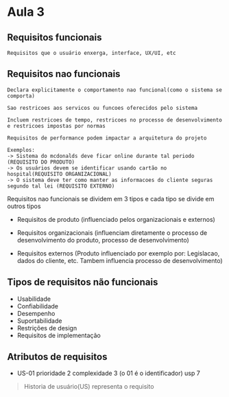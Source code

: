 # Aula 3

## Requisitos funcionais
    Requisitos que o usuário enxerga, interface, UX/UI, etc

## Requisitos nao funcionais

    Declara explicitamente o comportamento nao funcional(como o sistema se comporta)

    Sao restricoes aos servicos ou funcoes oferecidos pelo sistema

    Incluem restricoes de tempo, restricoes no processo de desenvolvimento e restricoes impostas por normas

    Requisitos de performance podem impactar a arquitetura do projeto

    Exemplos: 
    -> Sistema do mcdonalds deve ficar online durante tal periodo (REQUISITO DO PRODUTO)
    -> Os usuários devem se identificar usando cartão no hospital(REQUISITO ORGANIZACIONAL)
    -> O sistema deve ter como manter as informacoes do cliente seguras segundo tal lei (REQUISITO EXTERNO)

Requisitos nao funcionais se dividem em 3 tipos e cada tipo se divide em outros tipos
* Requisitos de produto (influenciado pelos organizacionais e externos)

* Requisitos organizacionais (influenciam diretamente o processo de desenvolvimento do produto, processo de desenvolvimento)

* Requisitos externos (Produto influenciado por exemplo por: Legislacao, dados do cliente, etc. Tambem influencia processo de desenvolvimento)

## Tipos de requisitos não funcionais
* Usabilidade
* Confiabilidade
* Desempenho
* Suportabilidade
* Restrições de design
* Requisitos de implementação

## Atributos de requisitos
* US-01 prioridade 2 complexidade 3 (o 01 é o identificador) usp 7

>Historia de usuário(US) representa o requisito
